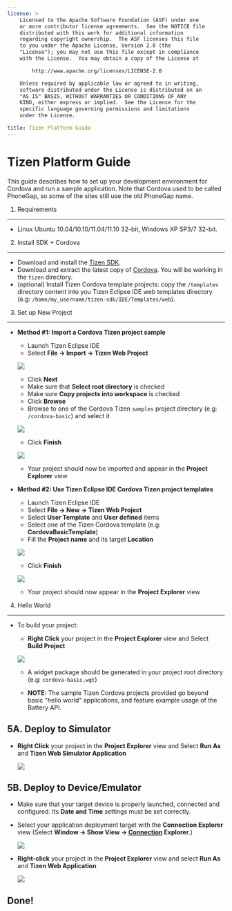```yaml
---
license: >
    Licensed to the Apache Software Foundation (ASF) under one
    or more contributor license agreements.  See the NOTICE file
    distributed with this work for additional information
    regarding copyright ownership.  The ASF licenses this file
    to you under the Apache License, Version 2.0 (the
    "License"); you may not use this file except in compliance
    with the License.  You may obtain a copy of the License at

        http://www.apache.org/licenses/LICENSE-2.0

    Unless required by applicable law or agreed to in writing,
    software distributed under the License is distributed on an
    "AS IS" BASIS, WITHOUT WARRANTIES OR CONDITIONS OF ANY
    KIND, either express or implied.  See the License for the
    specific language governing permissions and limitations
    under the License.

title: Tizen Platform Guide
---
```


Tizen Platform Guide
=========================

This guide describes how to set up your development environment for Cordova and run a sample application.  Note that Cordova used to be called PhoneGap, so some of the sites still use the old PhoneGap name.

1. Requirements
---------------

- Linux Ubuntu 10.04/10.10/11.04/11.10 32-bit, Windows XP SP3/7 32-bit.


2. Install SDK + Cordova
-------------------------

- Download and install the [Tizen SDK](https://developer.tizen.org/sdk).
- Download and extract the latest copy of [Cordova](http://phonegap.com/download). You will be working in the `tizen` directory.
- (optional) Install Tizen Cordova template projects: copy the `/templates` directory content into you Tizen Eclipse IDE web templates directory (e.g: `/home/my_username/tizen-sdk/IDE/Templates/web`).


3. Set up New Project
--------------------

- **Method #1: Import a Cordova Tizen project sample**
    - Launch Tizen Eclipse IDE
    - Select  **File &rarr; Import &rarr; Tizen Web Project**

    ![](img/guide/platforms/tizen/import_project.png)

    - Click **Next**
    - Make sure that **Select root directory** is checked
    - Make sure **Copy projects into workspace** is checked
    - Click **Browse**
    - Browse to one of the Cordova Tizen `samples` project directory (e.g: `/cordova-basic`) and select it

    ![](img/guide/platforms/tizen/import_widget.png)

    - Click **Finish**

    ![](img/guide/platforms/tizen/project_explorer.png)

    - Your project should now be imported and appear in the **Project Explorer** view

- **Method #2: Use Tizen Eclipse IDE Cordova Tizen project templates**
    - Launch Tizen Eclipse IDE
    - Select  **File &rarr; New &rarr; Tizen Web Project**
    - Select **User Template** and **User defined** items
    - Select one of the Tizen Cordova template (e.g: **CordovaBasicTemplate**)
    - Fill the **Project name** and its target **Location**

    ![](img/guide/platforms/tizen/project_template.png)

    - Click **Finish**

    ![](img/guide/platforms/tizen/project_explorer.png)

    - Your project should now appear in the **Project Explorer** view


4. Hello World
--------------
- To build your project:

    - **Right Click** your project in the **Project Explorer** view and Select **Build Project**

    ![](img/guide/platforms/tizen/build_project.png)

    - A widget package should be generated in your project root directory (e.g: `cordova-basic.wgt`)

    - __NOTE:__ The sample Tizen Cordova projects provided go beyond basic "hello world" applications, and feature example usage of the Battery API.

5A. Deploy to Simulator
-----------------------

- **Right Click** your project in the **Project Explorer** view and Select **Run As** and **Tizen Web Simulator Application**

    ![](img/guide/platforms/tizen/runas_web_sim_app.png)

5B. Deploy to Device/Emulator
--------------------

- Make sure that your target device is properly launched, connected and configured. Its __Date and Time__ settings must be set correctly.
- Select your application deployment target with the **Connection Explorer** view (Select **Window &rarr; Show View &rarr; [Connection](../../../cordova/connection/connection.html) Explorer**.)

    ![](img/guide/platforms/tizen/connection_explorer.png)

- **Right-click** your project in the **Project Explorer** view and select **Run As** and **Tizen Web Application**

    ![](img/guide/platforms/tizen/runas_web_app.png)

Done!
-----
